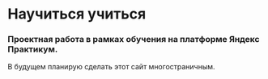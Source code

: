 <h1>Научиться учиться</h1>
<h3>Проектная работа в рамках обучения на платформе Яндекс Практикум.</h3>
<p>В будущем планирую сделать этот сайт многостраничным.</p>
